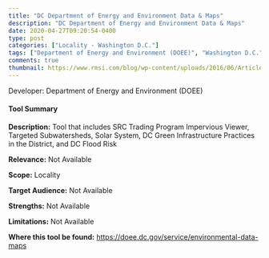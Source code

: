 ```yaml
---
title: "DC Department of Energy and Environment Data & Maps"
description: "DC Department of Energy and Environment Data & Maps"
date: 2020-04-27T09:20:54-0400
type: post
categories: ["Locality - Washington D.C."]
tags: ["Department of Energy and Environment (DOEE)", "Washington D.C."]
comments: true
thumbnail: https://www.rmsi.com/blog/wp-content/uploads/2016/06/Article-04.jpg
---
```

Developer: Department of Energy and Environment (DOEE)

#### Tool Summary
**Description:** Tool that includes SRC Trading Program Impervious Viewer, Targeted Subwatersheds, Solar System, DC Green Infrastructure Practices in the District, and DC Flood Risk

**Relevance:** Not Available

**Scope:** Locality

**Target Audience:** Not Available

**Strengths:** Not Available

**Limitations:** Not Available

**Where this tool be found:** https://doee.dc.gov/service/environmental-data-maps

